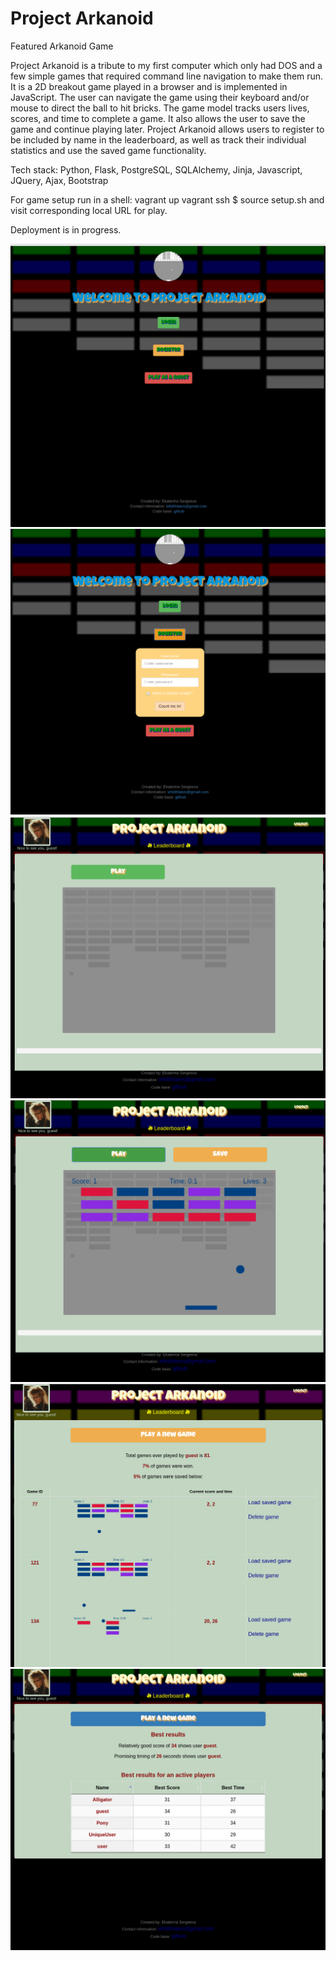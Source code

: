  
# Project Arkanoid

Featured Arkanoid Game 

Project Arkanoid is a tribute to my first computer which only had DOS and a few simple games that required command line navigation to make them run. It is a 2D breakout game played in a browser and is implemented in JavaScript. The user can navigate the game using their keyboard and/or mouse to direct the ball to hit bricks. The game model tracks users lives, scores, and time to complete a game. It also allows the user to save the game and continue playing later. Project Arkanoid allows users to register to be included by name in the leaderboard, as well as track their individual statistics and use the saved game functionality.

Tech stack: Python, Flask, PostgreSQL, SQLAlchemy, Jinja, Javascript, JQuery, Ajax, Bootstrap

For game setup run in a shell: vagrant up vagrant ssh $ source setup.sh and visit corresponding local URL for play.

Deployment is in progress.

<img src="screenshots/progress3.png">
<img src="screenshots/progress4.png">
<img src="screenshots/progress5.png">
<img src="screenshots/progress6.png">
<img src="screenshots/progress7.png">
<img src="screenshots/progress8.png">